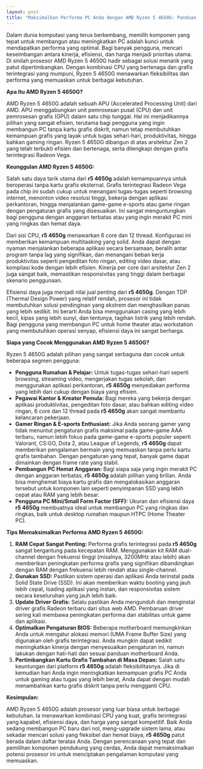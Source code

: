 ```yaml
---
layout: post
title: "Maksimalkan Performa PC Anda dengan AMD Ryzen 5 4650G: Panduan Lengkap"
---
```


Dalam dunia komputasi yang terus berkembang, memilih komponen yang tepat untuk membangun atau meningkatkan PC adalah kunci untuk mendapatkan performa yang optimal. Bagi banyak pengguna, mencari keseimbangan antara kinerja, efisiensi, dan harga menjadi prioritas utama. Di sinilah prosesor AMD Ryzen 5 4650G hadir sebagai solusi menarik yang patut dipertimbangkan. Dengan kombinasi CPU yang bertenaga dan grafis terintegrasi yang mumpuni, Ryzen 5 4650G menawarkan fleksibilitas dan performa yang memuaskan untuk berbagai kebutuhan.

**Apa Itu AMD Ryzen 5 4650G?**

AMD Ryzen 5 4650G adalah sebuah APU (Accelerated Processing Unit) dari AMD. APU menggabungkan unit pemrosesan pusat (CPU) dan unit pemrosesan grafis (GPU) dalam satu chip tunggal. Hal ini menjadikannya pilihan yang sangat efisien, terutama bagi pengguna yang ingin membangun PC tanpa kartu grafis diskrit, namun tetap membutuhkan kemampuan grafis yang layak untuk tugas sehari-hari, produktivitas, hingga bahkan gaming ringan. Ryzen 5 4650G dibangun di atas arsitektur Zen 2 yang telah terbukti efisien dan bertenaga, serta dilengkapi dengan grafis terintegrasi Radeon Vega.

**Keunggulan AMD Ryzen 5 4650G:**

Salah satu daya tarik utama dari **r5 4650g** adalah kemampuannya untuk beroperasi tanpa kartu grafis eksternal. Grafis terintegrasi Radeon Vega pada chip ini sudah cukup untuk menangani tugas-tugas seperti browsing internet, menonton video resolusi tinggi, bekerja dengan aplikasi perkantoran, hingga menjalankan game-game e-sports atau game ringan dengan pengaturan grafis yang disesuaikan. Ini sangat menguntungkan bagi pengguna dengan anggaran terbatas atau yang ingin merakit PC mini yang ringkas dan hemat daya.

Dari sisi CPU, **r5 4650g** menawarkan 6 core dan 12 thread. Konfigurasi ini memberikan kemampuan multitasking yang solid. Anda dapat dengan nyaman menjalankan beberapa aplikasi secara bersamaan, beralih antar program tanpa lag yang signifikan, dan menangani beban kerja produktivitas seperti pengeditan foto ringan, editing video dasar, atau kompilasi kode dengan lebih efisien. Kinerja per core dari arsitektur Zen 2 juga sangat baik, memastikan responsivitas yang tinggi dalam berbagai skenario penggunaan.

Efisiensi daya juga menjadi nilai jual penting dari **r5 4650g**. Dengan TDP (Thermal Design Power) yang relatif rendah, prosesor ini tidak membutuhkan solusi pendinginan yang ekstrem dan menghasilkan panas yang lebih sedikit. Ini berarti Anda bisa menggunakan casing yang lebih kecil, kipas yang lebih sunyi, dan tentunya, tagihan listrik yang lebih rendah. Bagi pengguna yang membangun PC untuk home theater atau workstation yang membutuhkan operasi senyap, efisiensi daya ini sangat berharga.

**Siapa yang Cocok Menggunakan AMD Ryzen 5 4650G?**

Ryzen 5 4650G adalah pilihan yang sangat serbaguna dan cocok untuk beberapa segmen pengguna:

*   **Pengguna Rumahan & Pelajar:** Untuk tugas-tugas sehari-hari seperti browsing, streaming video, mengerjakan tugas sekolah, dan menggunakan aplikasi perkantoran, **r5 4650g** menyediakan performa yang lebih dari cukup dengan biaya yang efisien.
*   **Pegawai Kantor & Kreator Pemula:** Bagi mereka yang bekerja dengan aplikasi produktivitas, pengeditan foto dasar, atau bahkan editing video ringan, 6 core dan 12 thread pada **r5 4650g** akan sangat membantu kelancaran pekerjaan.
*   **Gamer Ringan & E-sports Enthusiast:** Jika Anda seorang gamer yang tidak menuntut pengaturan grafis maksimal pada game-game AAA terbaru, namun lebih fokus pada game-game e-sports populer seperti Valorant, CS:GO, Dota 2, atau League of Legends, **r5 4650g** dapat memberikan pengalaman bermain yang memuaskan tanpa perlu kartu grafis tambahan. Dengan pengaturan yang tepat, banyak game dapat dimainkan dengan frame rate yang stabil.
*   **Pembangun PC Hemat Anggaran:** Bagi siapa saja yang ingin merakit PC dengan anggaran terbatas, **r5 4650g** adalah pilihan yang brilian. Anda bisa menghemat biaya kartu grafis dan mengalokasikan anggaran tersebut untuk komponen lain seperti penyimpanan SSD yang lebih cepat atau RAM yang lebih besar.
*   **Pengguna PC Mini/Small Form Factor (SFF):** Ukuran dan efisiensi daya **r5 4650g** membuatnya ideal untuk membangun PC yang ringkas dan ringkas, baik untuk desktop rumahan maupun HTPC (Home Theater PC).

**Tips Memaksimalkan Performa AMD Ryzen 5 4650G:**

1.  **RAM Cepat Sangat Penting:** Performa grafis terintegrasi pada **r5 4650g** sangat bergantung pada kecepatan RAM. Menggunakan kit RAM dual-channel dengan frekuensi tinggi (misalnya, 3200MHz atau lebih) akan memberikan peningkatan performa grafis yang signifikan dibandingkan dengan RAM dengan frekuensi lebih rendah atau single-channel.
2.  **Gunakan SSD:** Pastikan sistem operasi dan aplikasi Anda terinstal pada Solid State Drive (SSD). Ini akan memberikan waktu booting yang jauh lebih cepat, loading aplikasi yang instan, dan responsivitas sistem secara keseluruhan yang jauh lebih baik.
3.  **Update Driver Grafis:** Selalu pastikan Anda mengunduh dan menginstal driver grafis Radeon terbaru dari situs web AMD. Pembaruan driver sering kali membawa peningkatan performa dan stabilitas untuk game dan aplikasi.
4.  **Optimalkan Pengaturan BIOS:** Beberapa motherboard memungkinkan Anda untuk mengatur alokasi memori (UMA Frame Buffer Size) yang digunakan oleh grafis terintegrasi. Anda mungkin dapat sedikit meningkatkan kinerja dengan menyesuaikan pengaturan ini, namun lakukan dengan hati-hati dan sesuai panduan motherboard Anda.
5.  **Pertimbangkan Kartu Grafis Tambahan di Masa Depan:** Salah satu keuntungan dari platform **r5 4650g** adalah fleksibilitasnya. Jika di kemudian hari Anda ingin meningkatkan kemampuan grafis PC Anda untuk gaming atau tugas yang lebih berat, Anda dapat dengan mudah menambahkan kartu grafis diskrit tanpa perlu mengganti CPU.

**Kesimpulan:**

AMD Ryzen 5 4650G adalah prosesor yang luar biasa untuk berbagai kebutuhan. Ia menawarkan kombinasi CPU yang kuat, grafis terintegrasi yang kapabel, efisiensi daya, dan harga yang sangat kompetitif. Baik Anda sedang membangun PC baru dari nol, meng-upgrade sistem lama, atau sekadar mencari solusi yang fleksibel dan hemat biaya, **r5 4650g** patut berada dalam daftar teratas Anda. Dengan perencanaan yang tepat dan pemilihan komponen pendukung yang cerdas, Anda dapat memaksimalkan potensi prosesor ini untuk menciptakan pengalaman komputasi yang memuaskan.
